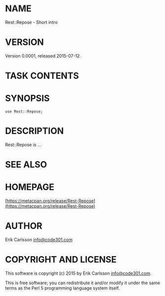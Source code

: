 # NAME

Rest::Repose - Short intro

# VERSION

Version 0.0001, released 2015-07-12.

# TASK CONTENTS

# SYNOPSIS

    use Rest::Repose;

# DESCRIPTION

Rest::Repose is ...

# SEE ALSO

# HOMEPAGE

[https://metacpan.org/release/Rest-Repose](https://metacpan.org/release/Rest-Repose)

# AUTHOR

Erik Carlsson <info@code301.com>

# COPYRIGHT AND LICENSE

This software is copyright (c) 2015 by Erik Carlsson <info@code301.com>.

This is free software; you can redistribute it and/or modify it under
the same terms as the Perl 5 programming language system itself.
